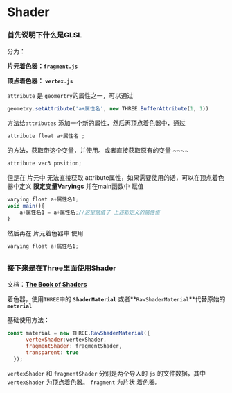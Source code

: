 # Shader

### 首先说明下什么是GLSL
分为：

**片元着色器：`fragment.js`**

**顶点着色器： `vertex.js`**

`attribute`  是 `geomertry`的属性之一，可以通过 

```js
geometry.setAttribute('a+属性名', new THREE.BufferAttribute(1, 1)) 
```

方法给`attributes` 添加一个新的属性，然后再顶点着色器中，通过

```js
attribute float a+属性名 ;
```

的方法，获取带这个变量，并使用。或者直接获取原有的变量 ~~~~

```js
attribute vec3 position; 
```

但是在 片元中 无法直接获取 attribute属性，如果需要使用的话，可以在顶点着色器中定义 **限定变量Varyings** 并在main函数中 赋值

```js
varying float a+属性名1;
void main(){
	a+属性名1 = a+属性名;//这里赋值了 上述新定义的属性值
}
```

然后再在 片元着色器中 使用

```js
varying float a+属性名1;
```
##

### 接下来是在Three里面使用Shader
文档：[**The Book of Shaders**](https://thebookofshaders.com/?lan=ch)

着色器，使用`THREE`中的 **`ShaderMaterial`**  或者**`RawShaderMaterial`**代替原始的 **`meterial`**

基础使用方法：

```js
const material = new THREE.RawShaderMaterial({
      vertexShader:vertexShader,
      fragmentShader: fragmentShader,
      transparent: true
  });
```

`vertexShader`  和 `fragmentShader` 分别是两个导入的 `js` 的文件数据，其中 `vertexShader` 为顶点着色器。 `fragment` 为片状 着色器。

